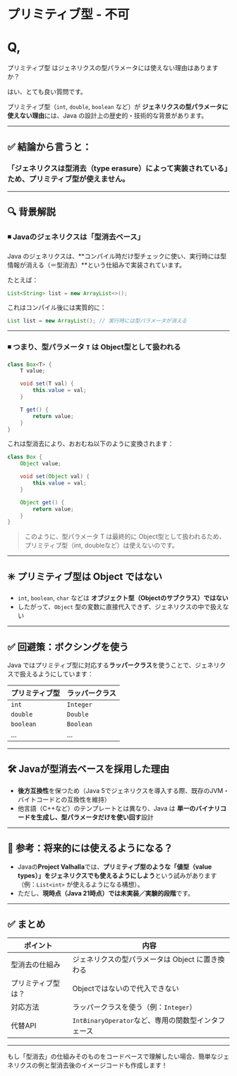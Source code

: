 # プリミティブ型 - 不可

# Q,

プリミティブ型 はジェネリクスの型パラメータには使えない理由はありますか？

はい、とても良い質問です。

プリミティブ型（`int`, `double`, `boolean` など）が **ジェネリクスの型パラメータに使えない理由**には、Java の設計上の歴史的・技術的な背景があります。

---

## ✅ 結論から言うと：

### 「**ジェネリクスは型消去（type erasure）によって実装されている**」ため、プリミティブ型が使えません。

---

## 🔍 背景解説

### ◾ Javaのジェネリクスは「型消去ベース」

Java のジェネリクスは、**コンパイル時だけ型チェックに使い、実行時には型情報が消える（＝型消去）**という仕組みで実装されています。

たとえば：

```java
List<String> list = new ArrayList<>();
```

これはコンパイル後には実質的に：

```java
List list = new ArrayList(); // 実行時には型パラメータが消える
```

---

### ◾ つまり、型パラメータ `T` は **Object型として扱われる**

```java
class Box<T> {
    T value;

    void set(T val) {
        this.value = val;
    }

    T get() {
        return value;
    }
}
```

これは型消去により、おおむね以下のように変換されます：

```java
class Box {
    Object value;

    void set(Object val) {
        this.value = val;
    }

    Object get() {
        return value;
    }
}
```

> このように、型パラメータ T は最終的に Object型として扱われるため、プリミティブ型（int, doubleなど）は使えないのです。
> 

---

## ✳️ プリミティブ型は Object ではない

- `int`, `boolean`, `char` などは **オブジェクト型（Objectのサブクラス）ではない**
- したがって、`Object` 型の変数に直接代入できず、ジェネリクスの中で扱えない

---

## ✅ 回避策：ボクシングを使う

Java ではプリミティブ型に対応する**ラッパークラス**を使うことで、ジェネリクスで扱えるようにしています：

| プリミティブ型 | ラッパークラス |
| --- | --- |
| `int` | `Integer` |
| `double` | `Double` |
| `boolean` | `Boolean` |
| ... | ... |

---

## 🛠️ Javaが型消去ベースを採用した理由

- **後方互換性**を保つため（Java 5でジェネリクスを導入する際、既存のJVM・バイトコードとの互換性を維持）
- 他言語（C++など）のテンプレートとは異なり、Java は **単一のバイナリコードを生成し、型パラメータだけを使い回す**設計

---

## 🔮 参考：将来的には使えるようになる？

- Javaの**Project Valhalla**では、**プリミティブ型のような「値型（value types）」をジェネリクスでも使えるようにしよう**という試みがあります（例：`List<int>` が使えるようになる構想）。
- ただし、**現時点（Java 21時点）では未実装／実験的段階**です。

---

## ✅ まとめ

| ポイント | 内容 |
| --- | --- |
| 型消去の仕組み | ジェネリクスの型パラメータは Object に置き換わる |
| プリミティブ型は？ | Objectではないので代入できない |
| 対応方法 | ラッパークラスを使う（例：`Integer`） |
| 代替API | `IntBinaryOperator`など、専用の関数型インタフェース |

---

もし「型消去」の仕組みそのものをコードベースで理解したい場合、簡単なジェネリクスの例と型消去後のイメージコードも作成します！